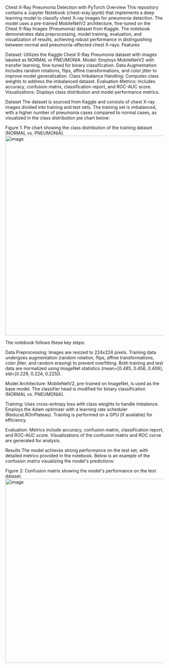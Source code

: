 Chest X-Ray Pneumonia Detection with PyTorch
Overview
This repository contains a Jupyter Notebook (chest-xray.ipynb) that implements a deep learning model to classify chest X-ray images for pneumonia detection. The model uses a pre-trained MobileNetV2 architecture, fine-tuned on the Chest X-Ray Images (Pneumonia) dataset from Kaggle. The notebook demonstrates data preprocessing, model training, evaluation, and visualization of results, achieving robust performance in distinguishing between normal and pneumonia-affected chest X-rays.
Features

Dataset: Utilizes the Kaggle Chest X-Ray Pneumonia dataset with images labeled as NORMAL or PNEUMONIA.
Model: Employs MobileNetV2 with transfer learning, fine-tuned for binary classification.
Data Augmentation: Includes random rotations, flips, affine transformations, and color jitter to improve model generalization.
Class Imbalance Handling: Computes class weights to address the imbalanced dataset.
Evaluation Metrics: Includes accuracy, confusion matrix, classification report, and ROC-AUC score.
Visualizations: Displays class distribution and model performance metrics.

Dataset
The dataset is sourced from Kaggle and consists of chest X-ray images divided into training and test sets. The training set is imbalanced, with a higher number of pneumonia cases compared to normal cases, as visualized in the class distribution pie chart below:

Figure 1: Pie chart showing the class distribution of the training dataset (NORMAL vs. PNEUMONIA).
<img width="604" height="634" alt="image" src="https://github.com/user-attachments/assets/3e3f04e0-39c0-4c85-ae17-265909ff9126" />

The notebook follows these key steps:

Data Preprocessing:
Images are resized to 224x224 pixels.
Training data undergoes augmentation (random rotation, flips, affine transformations, color jitter, and random erasing) to prevent overfitting.
Both training and test data are normalized using ImageNet statistics (mean=[0.485, 0.456, 0.406], std=[0.229, 0.224, 0.225]).


Model Architecture:
MobileNetV2, pre-trained on ImageNet, is used as the base model.
The classifier head is modified for binary classification (NORMAL vs. PNEUMONIA).


Training:
Uses cross-entropy loss with class weights to handle imbalance.
Employs the Adam optimizer with a learning rate scheduler (ReduceLROnPlateau).
Training is performed on a GPU (if available) for efficiency.


Evaluation:
Metrics include accuracy, confusion matrix, classification report, and ROC-AUC score.
Visualizations of the confusion matrix and ROC curve are generated for analysis.



Results
The model achieves strong performance on the test set, with detailed metrics provided in the notebook. Below is an example of the confusion matrix visualizing the model's predictions:

Figure 2: Confusion matrix showing the model's performance on the test dataset.
<img width="650" height="584" alt="image" src="https://github.com/user-attachments/assets/6dcbe2b0-901a-4b2d-b742-314340446e86" />
